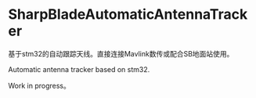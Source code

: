 # SharpBladeAutomaticAntennaTracker

基于stm32的自动跟踪天线。直接连接Mavlink数传或配合SB地面站使用。

Automatic antenna tracker based on stm32.

Work in progress。
